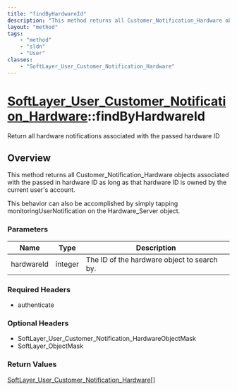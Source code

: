 ```yaml
---
title: "findByHardwareId"
description: "This method returns all Customer_Notification_Hardware objects associated with the passed in hardware ID as long as that... "
layout: "method"
tags:
    - "method"
    - "sldn"
    - "User"
classes:
    - "SoftLayer_User_Customer_Notification_Hardware"
---
```

# [SoftLayer_User_Customer_Notification_Hardware](/reference/services/SoftLayer_User_Customer_Notification_Hardware)::findByHardwareId

Return all hardware notifications associated with the passed hardware ID


## Overview 
This method returns all Customer_Notification_Hardware objects associated with the passed in hardware ID as long as that hardware ID is owned by the current user's account. 

This behavior can also be accomplished by simply tapping monitoringUserNotification on the Hardware_Server object. 

### Parameters 
|Name | Type | Description |
| --- | --- | --- |
|hardwareId| integer| The ID of the hardware object to search by.|


### Required Headers
* authenticate

### Optional Headers
* SoftLayer_User_Customer_Notification_HardwareObjectMask
* SoftLayer_ObjectMask

### Return Values
<a href='/reference/datatypes/SoftLayer_User_Customer_Notification_Hardware'>SoftLayer_User_Customer_Notification_Hardware[] </a>

